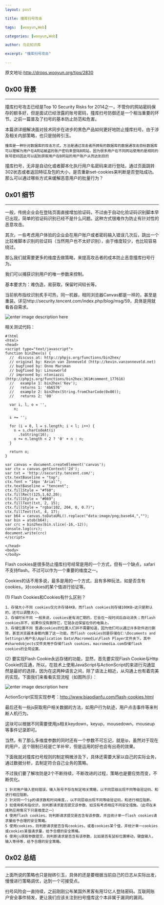 ```yaml
---
layout: post

title: 撞库扫号攻击

tags:  [wooyun,Web]

categories: [wooyun,Web]

author: 乌云知识库

excerpt: "撞库扫号攻击"

---
```


原文地址:<http://drops.wooyun.org/tips/2830>

## 0x00 背景

* * *

撞库扫号攻击已经是Top 10 Security Risks for
2014之一，不管你的网站密码保存的额多好，但是面试已经泄露的账号密码，撞库扫号防御还是一个相当重要的环节。之前一篇普及了扫号的基本防止防范和危害。

本篇讲详细解决面对技术同步在进步的黑色产品如何更好地防止撞库扫号。由于涉及相关内部策略，也只是抛砖引玉。


	撞库是一种针对数据库的攻击方式，方法是通过攻击者所拥有的数据库的数据通攻击目标数据库可以理解为用户在A网站被盗的账户密码来登陆B网站，因为很多用户在不同网站使用的是相同的账号密码因此可以起到获取用户在B网站的用户账户从而达到目的


撞库扫号，无非是自动化或者脚本化执行用户名密码来进行登陆，通过页面跳转302状态或者返回特征及包的大小，是否重新set-cookies来判断是否登陆成功。
那么可以通过哪些方式来缓解恶意用户的批量行为？

## 0x01 细节

* * *

一般，传统企业会在登陆页面直接增加验证码，不过由于自动化验证码识别脚本早已出现，简单的验证码识别已经不是什么问题。这种方式很难作为防止有针对性的恶意攻击。

其次，一些考虑用户体验的企业会在用户账户或者密码输入错误几次后，跳出一个比较难脚本识别的验证码（当然用户也不太好识别），由于维度较少，也比较容易绕过。

那么我们就需要更多的维度去做策略，来提高攻击者的成本防止恶意撞库扫号行为。

我们可以捕获识别用户的唯一参数来控制。

基本要求为：难伪造，易获取，保留时间较长等。

当前帆布指纹识别炙手可热，同一机器，相同浏览器Canvas都是一样的，甚至是重装。详见http://security.tencent.com/index.php/blog/msg/59，具体是用就看各自需求。

![enter image description
here](http://static.wooyun.org/20140918/2014091810480717828.png)

相关测试代码：

    
    
    #!html
    <html>
    <head>
    <script type="text/javascript">
    function bin2hex(s) {
      //  discuss at: http://phpjs.org/functions/bin2hex/
      // original by: Kevin van Zonneveld (http://kevin.vanzonneveld.net)
      // bugfixed by: Onno Marsman
      // bugfixed by: Linuxworld
      // improved by: ntoniazzi (http://phpjs.org/functions/bin2hex:361#comment_177616)
      //   example 1: bin2hex('Kev');
      //   returns 1: '4b6576'
      //   example 2: bin2hex(String.fromCharCode(0x00));
      //   returns 2: '00'
    
      var i, l, o = '',
        n;
    
      s += '';
    
      for (i = 0, l = s.length; i < l; i++) {
        n = s.charCodeAt(i)
          .toString(16);
        o += n.length < 2 ? '0' + n : n;
      }
    
      return o;
    }
    
    var canvas = document.createElement('canvas');
    var ctx = canvas.getContext('2d');
    var txt = 'http://security.tencent.com/';
    ctx.textBaseline = "top";
    ctx.font = "14px 'Arial'";
    ctx.textBaseline = "tencent";
    ctx.fillStyle = "#f60";
    ctx.fillRect(125,1,62,20);
    ctx.fillStyle = "#069";
    ctx.fillText(txt, 2, 15);
    ctx.fillStyle = "rgba(102, 204, 0, 0.7)";
    ctx.fillText(txt, 4, 17);
    var b64 = canvas.toDataURL().replace("data:image/png;base64,","");
    var bin = atob(b64);
    var crc = bin2hex(bin.slice(-16,-12));
    console.log(crc);
    document.write(crc)
    </script>
    
    </head>
    <body>
    </body>
    

Flash cookies是很多防止撞库扫号经常是用的一个方式，但有一个缺点，safari不支持flash。不过可以作为一个重要的维度之一。

Cookies的话不用多说，最多是用的一个方式，且有多种玩法，如是否含有cookies，对cookies的某个值进行验证等。

(1) Flash Cookies和Cookies有什么区别？

    
    
    1、存储大小不同 cookies仅允许存储4KB，而flash cookies则存储100KB—这只是默认的，还可以调整大小。
    2、存储时长不同 一般来说，cookies是有消亡期的，它会在一段时间后自动消失；而flash cookies并不，如果你没有删除它，它就永远保留在你的电脑上。
    3、存储位置不同 普通cookies的位置人们并不需要知道，因为他们可以通过许多软件进行删除，甚至浏览器本身都内置了这一功能。而flash cookies则是存储在C:\Documents and Settings\用户名\Application Data\Macromedia\Flash Player文件夹下。其中#sharedobjects文件夹用于存储flash cookies，macromedia.com存储flash cookies的全局设置。
    

(2) 要实现Flash Cookie永远存储的功能，显然，首先要实现Flash Cookie与Http
Cookie的互通，所以，在技术上使用JavaScript与ActionScript的来进行沟通显然是最好的选择，因为在这两种语言之间，除了语法上相近，从沟通上也有着完美的实现。下面我们来看看实现流程（如图所示）：

![enter image description
here](http://static.wooyun.org/20140918/2014091810480735277.png)

ActionScript实现实现参考：http://www.biaodianfu.com/flash-cookies.html

最后还有一些js获取用户相关数据的方法，如用户行为轨迹，用户点击事件等来判断人机行为。

这块可以根据不同需要使用js相关keydown，keyup，mousedown，mouseup等事件记录即可。

当然，有了那么多维度参数的同时还有一个参数不可忘记，就是ip，虽然对于现在的用户，这个限制已经是亡羊补牢，但是运用的好也会有出奇的效果。

下面我就对撞库扫号规则的制定稍微涉及下，具体还需要大家以自己的实际业务，通过数据分析，去制定符合自己业务的策略。

不过我们要了解攻防是2个不断持续，不断改进的过程，策略也是要应势而变，不断优化。

    
    
    1 针对用户输入密码错误，输入账号不存在制定相关策略，以不同层级出现不同等级验证码，和进行相应阻断。
    2 针对同一个ip的请求数和时间维度，，以不同层级出现不同等级验证码，和进行相应阻断。
    3 如使用帆布指纹识，则判断请求是否提交该参数，如没有考虑相应不同安全措施。（此项在未成熟应用情况下只是维度之一）
    4 使用flash cookies，则判断请求提交是否含有该参数，并且统计单一flash cookies请求量给予合理的安全策略。
    5 使用cookies，则判断请求是否含有cookies，或者cookies某个值，并统计单一cookies或cookies某值请求量，给予合理的安全策略。
    6 使用js获取参数提交，则判断请求是否含有该参数，比如是否有鼠标位置移动，键盘输入，输入等待等，给予合理的安全策略。
    

## 0x02 总结

* * *

上面所说的策略也只是抛砖引玉，具体的还是要根据当前自己的日志从实际出发，慢慢进行策略调优，达到一个可接受点。

扫号风险会一直持续，之前刚刚公布某国外黑客有用12亿人登陆密码。互联网账户安全事件频发，更让我们应该关注到扫号撞库这个本非属于漏洞的漏洞。

